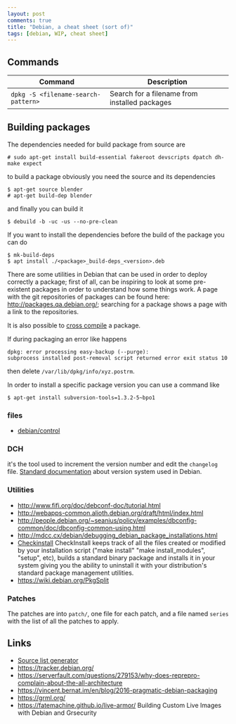 ```yaml
---
layout: post
comments: true
title: "Debian, a cheat sheet (sort of)"
tags: [debian, WIP, cheat sheet]
---
```


## Commands

| Command | Description |
|---------|-------------|
| ``dpkg -S <filename-search-pattern>`` | Search for a filename from installed packages |

## Building packages

The dependencies needed for build package from source are

    # sudo apt-get install build-essential fakeroot devscripts dpatch dh-make expect

to build a package obviously you need the source and its dependencies

    $ apt-get source blender
    # apt-get build-dep blender

and finally you can build it

    $ debuild -b -uc -us --no-pre-clean

If you want to install the dependencies before the build of the package you can do

```
$ mk-build-deps
$ apt install ./<package>_build-deps_<version>.deb
```

There are some utilities in Debian that can be used in order to deploy correctly a package;
first of all, can be inspiring to look at some pre-existent packages in order to understand
how some things work. A page with the git repositories of packages can be found here: http://packages.qa.debian.org/;
searching for a package shows a page with a link to the repositories.

It is also possible to [cross compile](https://wiki.debian.org/CrossCompiling) a package.

If during packaging an error like happens

    dpkg: error processing easy-backup (--purge):
    subprocess installed post-removal script returned error exit status 10

then delete `/var/lib/dpkg/info/xyz.postrm`.

In order to install a specific package version you can use a command like

    $ apt-get install subversion-tools=1.3.2-5~bpo1

### files

 - [debian/control](https://www.debian.org/doc/debian-policy/ch-controlfields.html)

### DCH

it's the tool used to increment the version number and edit the ``changelog`` file.
[Standard documentation](https://www.debian.org/doc/debian-policy/ch-controlfields.html#s-f-Version) about
version system used in Debian.

### Utilities

 - http://www.fifi.org/doc/debconf-doc/tutorial.html
 - http://webapps-common.alioth.debian.org/draft/html/index.html
 - http://people.debian.org/~seanius/policy/examples/dbconfig-common/doc/dbconfig-common-using.html
 - http://mdcc.cx/debian/debugging_debian_package_installations.html
 - [Checkinstall](http://wiki.debian.org/CheckInstall) CheckInstall keeps track of all the files created or modified by your installation script ("make install" "make install_modules", "setup", etc), builds a standard binary package and installs it in your system giving you the ability to uninstall it with your distribution's standard package management utilities.
 - https://wiki.debian.org/PkgSplit

### Patches

The patches are into ``patch/``, one file for each patch, and a file named ``series`` with the list of all the patches
to apply.

## Links

 - [Source list generator](http://debgen.simplylinux.ch/)
 - https://tracker.debian.org/
 - https://serverfault.com/questions/279153/why-does-reprepro-complain-about-the-all-architecture
 - https://vincent.bernat.im/en/blog/2016-pragmatic-debian-packaging
 - https://grml.org/
 - https://fatemachine.github.io/live-armor/ Building Custom Live Images with Debian and Grsecurity

